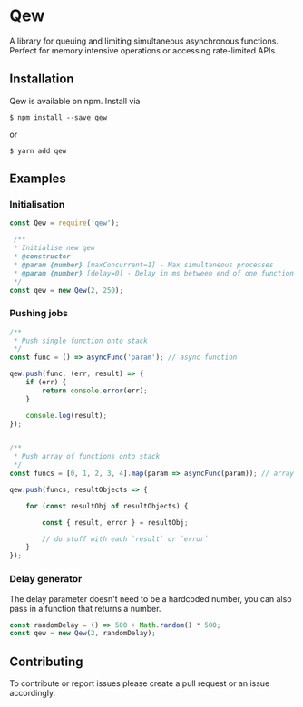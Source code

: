 # Qew

A library for queuing and limiting simultaneous asynchronous functions. Perfect for memory intensive operations or accessing rate-limited APIs.

## Installation

Qew is available on npm. Install via 

```
$ npm install --save qew
```

or

```
$ yarn add qew
```

## Examples

### Initialisation

```javascript
const Qew = require('qew');

 /**
 * Initialise new qew
 * @constructor
 * @param {number} [maxConcurrent=1] - Max simultaneous processes
 * @param {number} [delay=0] - Delay in ms between end of one function and start of the next
 */
const qew = new Qew(2, 250);
```

### Pushing jobs

```javascript
/** 
 * Push single function onto stack
 */
const func = () => asyncFunc('param'); // async function

qew.push(func, (err, result) => {
    if (err) {
        return console.error(err);
    }

    console.log(result);
});


/** 
 * Push array of functions onto stack
 */
const funcs = [0, 1, 2, 3, 4].map(param => asyncFunc(param)); // array of async functions

qew.push(funcs, resultObjects => {

    for (const resultObj of resultObjects) {

        const { result, error } = resultObj;

        // do stuff with each `result` or `error`
    }
});
```

### Delay generator

The delay parameter doesn't need to be a hardcoded number, you can also pass in a function that returns a number.

```javascript
const randomDelay = () => 500 + Math.random() * 500;
const qew = new Qew(2, randomDelay);
```

## Contributing

To contribute or report issues please create a pull request or an issue accordingly.